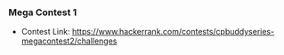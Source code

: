 ### Mega Contest 1 

* Contest Link: https://www.hackerrank.com/contests/cpbuddyseries-megacontest2/challenges

